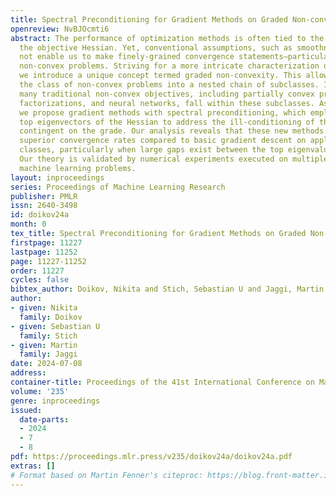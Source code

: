 ```yaml
---
title: Spectral Preconditioning for Gradient Methods on Graded Non-convex Functions
openreview: NvBJOcmti6
abstract: The performance of optimization methods is often tied to the spectrum of
  the objective Hessian. Yet, conventional assumptions, such as smoothness, do often
  not enable us to make finely-grained convergence statements—particularly not for
  non-convex problems. Striving for a more intricate characterization of complexity,
  we introduce a unique concept termed graded non-convexity. This allows to partition
  the class of non-convex problems into a nested chain of subclasses. Interestingly,
  many traditional non-convex objectives, including partially convex problems, matrix
  factorizations, and neural networks, fall within these subclasses. As a second contribution,
  we propose gradient methods with spectral preconditioning, which employ inexact
  top eigenvectors of the Hessian to address the ill-conditioning of the problem,
  contingent on the grade. Our analysis reveals that these new methods provide provably
  superior convergence rates compared to basic gradient descent on applicable problem
  classes, particularly when large gaps exist between the top eigenvalues of the Hessian.
  Our theory is validated by numerical experiments executed on multiple practical
  machine learning problems.
layout: inproceedings
series: Proceedings of Machine Learning Research
publisher: PMLR
issn: 2640-3498
id: doikov24a
month: 0
tex_title: Spectral Preconditioning for Gradient Methods on Graded Non-convex Functions
firstpage: 11227
lastpage: 11252
page: 11227-11252
order: 11227
cycles: false
bibtex_author: Doikov, Nikita and Stich, Sebastian U and Jaggi, Martin
author:
- given: Nikita
  family: Doikov
- given: Sebastian U
  family: Stich
- given: Martin
  family: Jaggi
date: 2024-07-08
address:
container-title: Proceedings of the 41st International Conference on Machine Learning
volume: '235'
genre: inproceedings
issued:
  date-parts:
  - 2024
  - 7
  - 8
pdf: https://proceedings.mlr.press/v235/doikov24a/doikov24a.pdf
extras: []
# Format based on Martin Fenner's citeproc: https://blog.front-matter.io/posts/citeproc-yaml-for-bibliographies/
---
```

